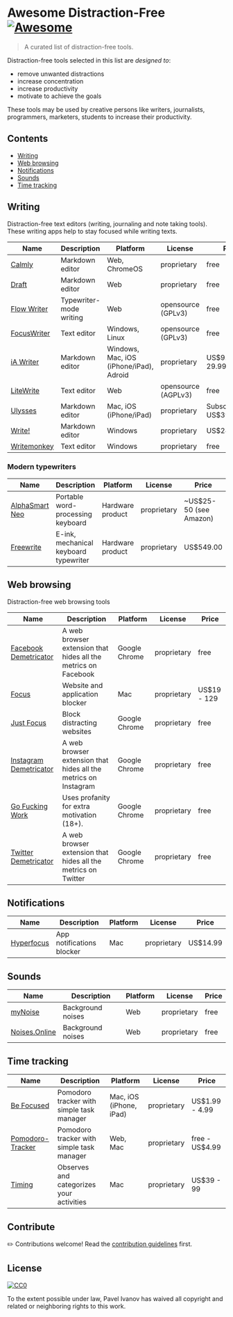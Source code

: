 # Awesome Distraction-Free [![Awesome](https://awesome.re/badge.svg)](https://awesome.re)

> A curated list of distraction-free tools.

Distraction-free tools selected in this list are _designed to_:

- remove unwanted distractions
- increase concentration
- increase productivity
- motivate to achieve the goals

These tools may be used by creative persons like writers, journalists, programmers, marketers, students to increase their productivity.

## Contents

- [Writing](#writing)
- [Web browsing](#web-browsing)
- [Notifications](#notifications)
- [Sounds](#sounds)
- [Time tracking](#time-tracking)

## Writing

Distraction-free text editors (writing, journaling and note taking tools).
These writing apps help to stay focused while writing texts.

| Name                                            | Description             | Platform                                | License             | Price                       |
| ----------------------------------------------- | ----------------------- | --------------------------------------- | ------------------- | --------------------------- |
| [Calmly](https://www.calmlywriter.com)          | Markdown editor         | Web, ChromeOS                           | proprietary         | free                        |
| [Draft](https://draftin.com)                    | Markdown editor         | Web                                     | proprietary         | free                        |
| [Flow Writer](https://flow-writer.com)          | Typewriter-mode writing | Web                                     | opensource (GPLv3)  | free                        |
| [FocusWriter](https://gottcode.org/focuswriter) | Text editor             | Windows, Linux                          | opensource (GPLv3)  | free                        |
| [iA Writer](https://ia.net/writer)              | Markdown editor         | Windows, Mac, iOS (iPhone/iPad), Adroid | proprietary         | US\$9.99 - 29.99            |
| [LiteWrite](https://litewrite.net)              | Text editor             | Web                                     | opensource (AGPLv3) | free                        |
| [Ulysses](https://ulysses.app)                  | Markdown editor         | Mac, iOS (iPhone/iPad)                  | proprietary         | Subscribtion US\$39.99/year |
| [Write!](https://writeapp.co/)                  | Markdown editor         | Windows                                 | proprietary         | US\$24.95                   |
| [Writemonkey](https://writemonkey.com)          | Text editor             | Windows                                 | proprietary         | free                        |

### Modern typewriters

| Name                                                       | Description                           | Platform         | License     | Price                   |
| ---------------------------------------------------------- | ------------------------------------- | ---------------- | ----------- | ----------------------- |
| [AlphaSmart Neo](https://en.wikipedia.org/wiki/AlphaSmart) | Portable word-processing keyboard     | Hardware product | proprietary | ~US\$25-50 (see Amazon) |
| [Freewrite](https://getfreewrite.com)                      | E-ink, mechanical keyboard typewriter | Hardware product | proprietary | US\$549.00              |

## Web browsing

Distraction-free web browsing tools

| Name                                                                              | Description                                                     | Platform      | License     | Price        |
| --------------------------------------------------------------------------------- | --------------------------------------------------------------- | ------------- | ----------- | ------------ |
| [Facebook Demetricator](https://bengrosser.com/projects/facebook-demetricator/)   | A web browser extension that hides all the metrics on Facebook  | Google Chrome | proprietary | free         |
| [Focus](https://heyfocus.com)                                                     | Website and application blocker                                 | Mac           | proprietary | US\$19 - 129 |
| [Just Focus](https://chrome.google.com/webstore/detail/just-focus/gefaddaengbodpiobpbgblajdboalmgc)                                            | Block distracting websites                                      | Google Chrome | proprietary | free         |
| [Instagram Demetricator](https://bengrosser.com/projects/instagram-demetricator/) | A web browser extension that hides all the metrics on Instagram | Google Chrome | proprietary | free         |
| [Go Fucking Work](https://gofuckingwork.com)                                      | Uses profanity for extra motivation (18+).                      | Google Chrome | proprietary | free         |
| [Twitter Demetricator](https://bengrosser.com/projects/twitter-demetricator/)     | A web browser extension that hides all the metrics on Twitter   | Google Chrome | proprietary | free         |

## Notifications

| Name                                    | Description               | Platform | License     | Price     |
| --------------------------------------- | ------------------------- | -------- | ----------- | --------- |
| [Hyperfocus](https://www.hyperfocus.me) | App notifications blocker | Mac      | proprietary | US\$14.99 |

## Sounds

| Name                                   | Description       | Platform | License     | Price |
| -------------------------------------- | ----------------- | -------- | ----------- | ----- |
| [myNoise](https://mynoise.net)         | Background noises | Web      | proprietary | free  |
| [Noises.Online](https://noises.online) | Background noises | Web      | proprietary | free  |

## Time tracking

| Name                                                                             | Description                               | Platform                | License     | Price           |
| -------------------------------------------------------------------------------- | ----------------------------------------- | ----------------------- | ----------- | --------------- |
| [Be Focused](https://xwavesoft.com/be-focused-pro-for-iphone-ipad-mac-os-x.html) | Pomodoro tracker with simple task manager | Mac, iOS (iPhone, iPad) | proprietary | US\$1.99 - 4.99 |
| [Pomodoro-Tracker](https://pomodoro-tracker.com/)                                | Pomodoro tracker with simple task manager | Web, Mac                | proprietary | free - US\$4.99 |
| [Timing](https://timingapp.com/)                                                 | Observes and categorizes your activities  | Mac                     | proprietary | US\$39 - 99     |

## Contribute

✏️ Contributions welcome! Read the [contribution guidelines](contributing.md) first.

## License

[![CC0](https://mirrors.creativecommons.org/presskit/buttons/88x31/svg/cc-zero.svg)](https://creativecommons.org/publicdomain/zero/1.0)

To the extent possible under law, Pavel Ivanov has waived all copyright and
related or neighboring rights to this work.
